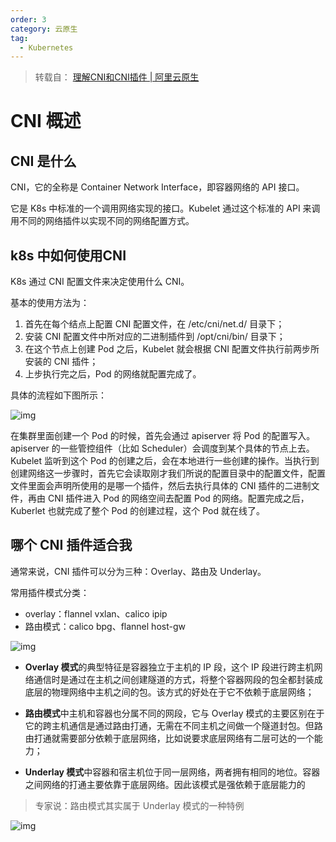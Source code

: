 ```yaml
---
order: 3
category: 云原生
tag:
  - Kubernetes
---
```


> 转载自： [理解CNI和CNI插件 | 阿里云原生](https://developer.aliyun.com/learning/course/572/detail/7866?accounttraceid=2703db7b0eea4ec5a775b5aaaca87dd5vtsl)

# CNI 概述

## CNI 是什么

CNI，它的全称是 Container Network Interface，即容器网络的 API 接口。

它是 K8s 中标准的一个调用网络实现的接口。Kubelet 通过这个标准的 API 来调用不同的网络插件以实现不同的网络配置方式。

## k8s 中如何使用CNI

K8s 通过 CNI 配置文件来决定使用什么 CNI。

基本的使用方法为：

1. 首先在每个结点上配置 CNI 配置文件，在 /etc/cni/net.d/ 目录下；
2. 安装 CNI 配置文件中所对应的二进制插件到 /opt/cni/bin/ 目录下；
3. 在这个节点上创建 Pod 之后，Kubelet 就会根据 CNI 配置文件执行前两步所安装的 CNI 插件；
4. 上步执行完之后，Pod 的网络就配置完成了。

具体的流程如下图所示：

 ![img](https://clay-blog.oss-cn-shanghai.aliyuncs.com/img/1576553351154-fa1f252a-61b8-48b9-a95f-092f9a48392d-20221122160459021.png)

在集群里面创建一个 Pod 的时候，首先会通过 apiserver 将 Pod 的配置写入。apiserver 的一些管控组件（比如 Scheduler）会调度到某个具体的节点上去。Kubelet 监听到这个 Pod 的创建之后，会在本地进行一些创建的操作。当执行到创建网络这一步骤时，首先它会读取刚才我们所说的配置目录中的配置文件，配置文件里面会声明所使用的是哪一个插件，然后去执行具体的 CNI 插件的二进制文件，再由 CNI 插件进入 Pod 的网络空间去配置 Pod 的网络。配置完成之后，Kuberlet 也就完成了整个 Pod 的创建过程，这个 Pod 就在线了。

## 哪个 CNI 插件适合我

通常来说，CNI 插件可以分为三种：Overlay、路由及 Underlay。

常用插件模式分类：

* overlay：flannel vxlan、calico ipip
* 路由模式：calico bpg、flannel host-gw

![img](https://clay-blog.oss-cn-shanghai.aliyuncs.com/img/1576553351147-0fabc723-8d47-4c85-98ab-1da2f88c5fd1-20221122155052943-20221122160459692.png)

- **Overlay 模式**的典型特征是容器独立于主机的 IP 段，这个 IP 段进行跨主机网络通信时是通过在主机之间创建隧道的方式，将整个容器网段的包全都封装成底层的物理网络中主机之间的包。该方式的好处在于它不依赖于底层网络；

- **路由模式**中主机和容器也分属不同的网段，它与 Overlay 模式的主要区别在于它的跨主机通信是通过路由打通，无需在不同主机之间做一个隧道封包。但路由打通就需要部分依赖于底层网络，比如说要求底层网络有二层可达的一个能力；

- **Underlay 模式**中容器和宿主机位于同一层网络，两者拥有相同的地位。容器之间网络的打通主要依靠于底层网络。因此该模式是强依赖于底层能力的

> 专家说：路由模式其实属于 Underlay 模式的一种特例

![img](https://clay-blog.oss-cn-shanghai.aliyuncs.com/img/1576553351164-abd9e024-8ce1-4f07-8f79-1ab2b2e4b989-20221122160500229.png)


